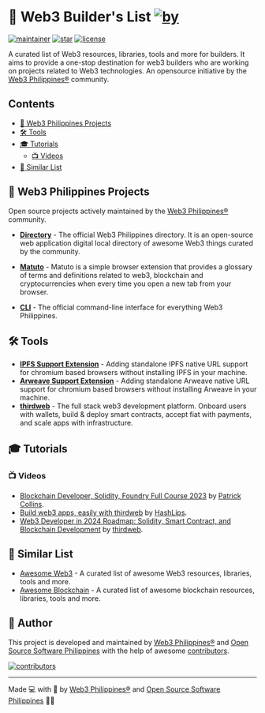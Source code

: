 # 📃 Web3 Builder's List [![by](https://img.shields.io/badge/by-Web3%20Philippines-7b3fe4.svg?longCache=true&labelColor=181717&style=flat-square)](https://web3philippines.org) <!-- omit from toc -->

[![maintainer](https://img.shields.io/badge/maintainer-OSS%20Philippines-blue.svg?logo=github&labelColor=181717&longCache=true&style=flat-square)](https://ossph.org) [![star](https://img.shields.io/github/stars/web3philippines/web3-builders-list.svg?&logo=github&labelColor=181717&color=yellow&style=flat-square)](https://github.com/web3philippines/web3-builders-list/stargazers) [![license](https://img.shields.io/github/license/web3philippines/web3-builders-list.svg?&logo=github&labelColor=181717&style=flat-square)](https://github.com/web3philippines/web3-builders-list/blob/main/license)

 A curated list of Web3 resources, libraries, tools and more for builders. It aims to provide a one-stop destination for web3 builders who are working on projects related to Web3 technologies. An opensource initiative by the [Web3 Philippines®](https://web3philippines.org) community.

## Contents <!-- omit from toc -->

- [💜 Web3 Philippines Projects](#-web3-philippines-projects)
- [🛠️ Tools](#️-tools)
- [🎓 Tutorials](#-tutorials)
  - [📺 Videos](#-videos)
- [📃 Similar List](#-similar-list)

## 💜 Web3 Philippines Projects

Open source projects actively maintained by the [Web3 Philippines®](https://web3philippines.org) community.

- **[Directory](https://github.com/web3philippines/directory)** - The official Web3 Philippines directory. It is an open-source web application digital local directory of awesome Web3 things curated by the community.

- **[Matuto](https://github.com/web3philippinesbuilders-list)** - Matuto is a simple browser extension that provides a glossary of terms and definitions related to web3, blockchain and cryptocurrencies when every time you open a new tab from your browser.

- **[CLI](https://github.com/Web3Philippines/cli)** - The official command-line interface for everything Web3 Philippines.

## 🛠️ Tools

- **[IPFS Support Extension](https://github.com/warengonzaga/ipfs-support-extension)** - Adding standalone IPFS native URL support for chromium based browsers without installing IPFS in your machine.
- **[Arweave Support Extension](https://github.com/warengonzaga/arweave-support-extension)** - Adding standalone Arweave native URL support for chromium based browsers without installing Arweave in your machine.
- **[thirdweb](https://thirdweb.com)** - The full stack web3 development platform. Onboard users with wallets, build & deploy smart contracts, accept fiat with payments, and scale apps with infrastructure.

## 🎓 Tutorials

### 📺 Videos

- [Blockchain Developer, Solidity, Foundry Full Course 2023](https://www.youtube.com/playlist?list=PL4Rj_WH6yLgWe7TxankiqkrkVKXIwOP42) by [Patrick Collins](https://twitter.com/PatrickAlphaC).
- [Build web3 apps, easily with thirdweb](https://www.youtube.com/playlist?list=PLvfQp12V0hS3tHI5-4olIYqH6LM8YWL63) by [HashLips](https://twitter.com/hashlipsnft).
- [Web3 Developer in 2024 Roadmap: Solidity, Smart Contract, and Blockchain Development](https://www.youtube.com/watch?v=jYEqoIeAoBg) by [thirdweb](https://twitter.com/thirdweb).

## 📃 Similar List

- [Awesome Web3](https://github.com/ahmet/awesome-web3) - A curated list of awesome Web3 resources, libraries, tools and more.
- [Awesome Blockchain](https://github.com/yjjnls/awesome-blockchain) - A curated list of awesome blockchain resources, libraries, tools and more.

## 📝 Author <!-- omit from toc -->

This project is developed and maintained by [Web3 Philippines®](https://web3philippines.org) and [Open Source Software Philippines](https://ossph.org) with the help of awesome [contributors](https://github.com/web3philippines/builders-list/graphs/contributors).

[![contributors](https://contrib.rocks/image?repo=web3philippines/builders-list)](https://github.com/web3philippines/builders-list/graphs/contributors)

---

Made 💻 with 💖 by [Web3 Philippines®](https://web3philippines.org) and [Open Source Software Philippines](https://ossph.org) 💜💙

<!--
Hashtags:
#web3philippines #web3ph #web3inph #web3inphilippines #web3 #blockchain #cryptocurrency #decentralized #opensource #ossph #builders #list #awesomelist #awesome #awesomeopensource #awesomeprojects #awesomepeople #awesomecommunity #awesomecontributors #awesomecontributors #contributors #contributions #contributionswelcome #contributionsarewelcome
->
